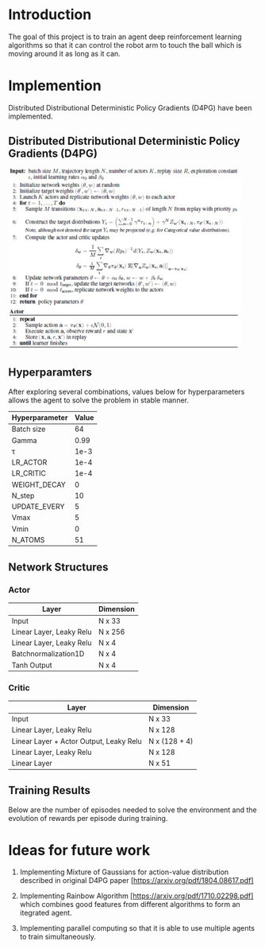 # Introduction

The goal of this project is to train an agent deep reinforcement learning algorithms so that it can control the robot arm to touch the ball which is moving around it as long as it can.

# Implemention

Distributed Distributional Deterministic Policy Gradients (D4PG) have been implemented.

## Distributed Distributional Deterministic Policy Gradients (D4PG)

![alt text](https://github.com/kelvin84hk/DRLND_P2_Continuous_Control/blob/master/pics/d4pg_algo.jpg)

## Hyperparamters

After exploring several combinations, values below for hyperparameters allows the agent to solve the problem in stable manner.

Hyperparameter | Value
--- | ---    
Batch size | 64
Gamma | 0.99
τ | 1e-3
LR_ACTOR | 1e-4
LR_CRITIC | 1e-4
WEIGHT_DECAY | 0
N_step | 10
UPDATE_EVERY | 5
Vmax | 5
Vmin | 0
N_ATOMS | 51

## Network Structures

### Actor

Layer | Dimension
--- | ---
Input | N x 33
Linear Layer, Leaky Relu | N x 256
Linear Layer, Leaky Relu | N x 4
Batchnormalization1D | N x 4
Tanh Output | N x 4

### Critic

Layer | Dimension
--- | ---
Input | N x 33
Linear Layer, Leaky Relu | N x 128
Linear Layer + Actor Output, Leaky Relu | N x (128 + 4)
Linear Layer, Leaky Relu | N x 128
Linear Layer | N x 51

## Training Results

Below are the number of episodes needed to solve the environment and the evolution of rewards per episode during training.

# Ideas for future work

1. Implementing Mixture of Gaussians for action-value distribution described in original D4PG paper [https://arxiv.org/pdf/1804.08617.pdf]

2. Implementing Rainbow Algorithm [https://arxiv.org/pdf/1710.02298.pdf] which combines good features from different algorithms to form an itegrated agent.

3. Implementing parallel computing so that it is able to use multiple agents to train simultaneously. 
